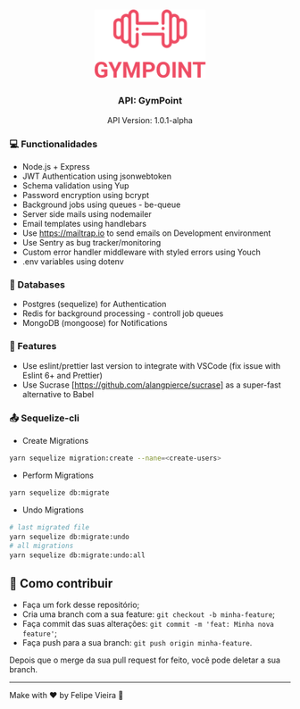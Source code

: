 <h1 align="center">
  <img alt="Gympoint" title="Gympoint" src=".github/logo.png" width="200px" />
</h1>

<h3 align="center">
  API: GymPoint
</h3>

<p align="center">API Version: 1.0.1-alpha</p>

### :computer: Functionalidades

* Node.js + Express
* JWT Authentication using jsonwebtoken
* Schema validation using Yup
* Password encryption using bcrypt
* Background jobs using queues - be-queue
* Server side mails using nodemailer
* Email templates using handlebars
* Use https://mailtrap.io to send emails on Development environment
* Use Sentry as bug tracker/monitoring
* Custom error handler middleware with styled errors using Youch
* .env variables using dotenv

### :minidisc: Databases
* Postgres (sequelize) for Authentication
* Redis for background processing - controll job queues
* MongoDB (mongoose) for Notifications


### :calling: Features
* Use eslint/prettier last version to integrate with VSCode (fix issue with Eslint 6+ and Prettier)
* Use Sucrase [https://github.com/alangpierce/sucrase] as a super-fast alternative to Babel


### :outbox_tray: Sequelize-cli
* Create Migrations
```bash
yarn sequelize migration:create --nane=<create-users>
```
* Perform Migrations
```bash
yarn sequelize db:migrate
```
* Undo Migrations
```bash
# last migrated file
yarn sequelize db:migrate:undo
# all migrations
yarn sequelize db:migrate:undo:all
```

## 🤔 Como contribuir

- Faça um fork desse repositório;
- Cria uma branch com a sua feature: `git checkout -b minha-feature`;
- Faça commit das suas alterações: `git commit -m 'feat: Minha nova feature'`;
- Faça push para a sua branch: `git push origin minha-feature`.

Depois que o merge da sua pull request for feito, você pode deletar a sua branch.

---

Make with ♥ by Felipe Vieira :wave:
